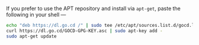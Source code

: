 If you prefer to use the APT repository and install via `apt-get`, paste the following in your shell —

```bash
echo "deb https://dl.go.cd /" | sudo tee /etc/apt/sources.list.d/gocd.list
curl https://dl.go.cd/GOCD-GPG-KEY.asc | sudo apt-key add -
sudo apt-get update
```
